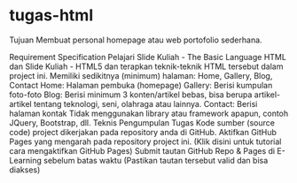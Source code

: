 # tugas-html
Tujuan
Membuat personal homepage atau web portofolio sederhana.

Requirement Specification
Pelajari Slide Kuliah - The Basic Language HTML dan Slide Kuliah - HTML5 dan terapkan teknik-teknik HTML tersebut dalam project ini.
Memiliki sedikitnya (minimum) halaman: Home, Gallery, Blog, Contact
Home: Halaman pembuka (homepage)
Gallery: Berisi kumpulan foto-foto
Blog: Berisi minimum 3 konten/artikel bebas, bisa berupa artikel-artikel tentang teknologi, seni, olahraga atau lainnya. 
Contact: Berisi halaman kontak
Tidak menggunakan library atau framework apapun, contoh JQuery, Bootstrap, dll.
Teknis Pengumpulan Tugas
Kode sumber (source code) project dikerjakan pada repository anda di GitHub.
Aktifkan GitHub Pages yang mengarah pada repository project ini. (Klik disini untuk tutorial cara mengaktifkan GitHub Pages)
Submit tautan GitHub Repo & Pages di E-Learning sebelum batas waktu (Pastikan tautan tersebut valid dan bisa diakses)
